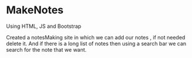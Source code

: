 # MakeNotes
Using HTML, JS and Bootstrap



Created a notesMaking site in which we can add our notes ,
if not needed delete it.
And if there is a long list of notes 
then using a search bar we can search for the note that we want.
